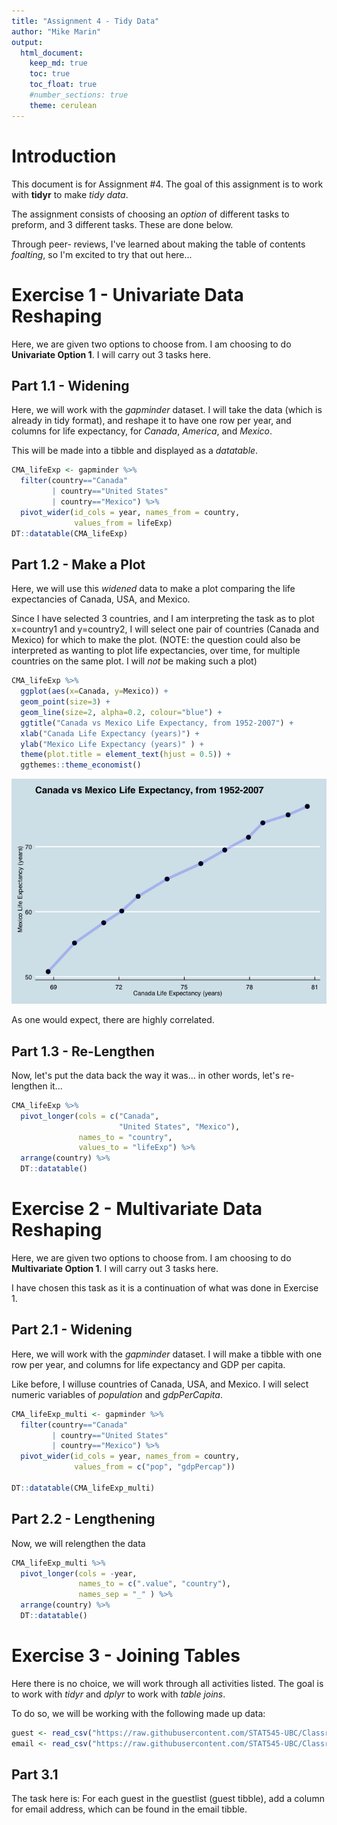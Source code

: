 ```yaml
---
title: "Assignment 4 - Tidy Data"
author: "Mike Marin"
output: 
  html_document:
    keep_md: true
    toc: true
    toc_float: true
    #number_sections: true
    theme: cerulean
---
```








# Introduction

This document is for Assignment #4.  The goal of this assignment is to work with __tidyr__ to make _tidy data_.  

The assignment consists of choosing an _option_ of different tasks to preform, and 3 different tasks.  These are done below.

Through peer- reviews, I've learned about making the table of contents _foalting_, so I'm excited to try that out here...

# Exercise 1 - Univariate Data Reshaping

Here, we are given two options to choose from.  I am choosing to do __Univariate Option 1__.  I will carry out 3 tasks here.

## Part 1.1 - Widening

Here, we will work with the _gapminder_ dataset.  I will take the data (which is already in tidy format), and reshape it to have one row per year, and columns for life expectancy, for _Canada_, _America_, and _Mexico_.

This will be made into a tibble and displayed as a _datatable_.


```r
CMA_lifeExp <- gapminder %>% 
  filter(country=="Canada" 
         | country=="United States" 
         | country=="Mexico") %>% 
  pivot_wider(id_cols = year, names_from = country, 
              values_from = lifeExp) 
DT::datatable(CMA_lifeExp)
```

<!--html_preserve--><div id="htmlwidget-f026695e48f9396edcfb" style="width:100%;height:auto;" class="datatables html-widget"></div>
<script type="application/json" data-for="htmlwidget-f026695e48f9396edcfb">{"x":{"filter":"none","data":[["1","2","3","4","5","6","7","8","9","10","11","12"],[1952,1957,1962,1967,1972,1977,1982,1987,1992,1997,2002,2007],[68.75,69.96,71.3,72.13,72.88,74.21,75.76,76.86,77.95,78.61,79.77,80.653],[50.789,55.19,58.299,60.11,62.361,65.032,67.405,69.498,71.455,73.67,74.902,76.195],[68.44,69.49,70.21,70.76,71.34,73.38,74.65,75.02,76.09,76.81,77.31,78.242]],"container":"<table class=\"display\">\n  <thead>\n    <tr>\n      <th> <\/th>\n      <th>year<\/th>\n      <th>Canada<\/th>\n      <th>Mexico<\/th>\n      <th>United States<\/th>\n    <\/tr>\n  <\/thead>\n<\/table>","options":{"columnDefs":[{"className":"dt-right","targets":[1,2,3,4]},{"orderable":false,"targets":0}],"order":[],"autoWidth":false,"orderClasses":false}},"evals":[],"jsHooks":[]}</script><!--/html_preserve-->


## Part 1.2 - Make a Plot

Here, we will use this _widened_ data to make a plot comparing the life expectancies of Canada, USA, and Mexico.

Since I have selected 3 countries, and I am interpreting the task as to plot x=country1 and y=country2, I will select one pair of countries (Canada and Mexico) for which to make the plot. (NOTE: the question could also be interpreted as wanting to plot life expectancies, over time, for multiple countries on the same plot.  I will _not_ be making such a plot)


```r
CMA_lifeExp %>% 
  ggplot(aes(x=Canada, y=Mexico)) +
  geom_point(size=3) +
  geom_line(size=2, alpha=0.2, colour="blue") +
  ggtitle("Canada vs Mexico Life Expectancy, from 1952-2007") +
  xlab("Canada Life Expectancy (years)") +
  ylab("Mexico Life Expectancy (years)" ) +
  theme(plot.title = element_text(hjust = 0.5)) +
  ggthemes::theme_economist()
```

![](hw04_tidy_data_files/figure-html/unnamed-chunk-3-1.png)<!-- -->

As one would expect, there are highly correlated. 


## Part 1.3 - Re-Lengthen

Now, let's put the data back the way it was... in other words, let's re-lengthen it...


```r
CMA_lifeExp %>% 
  pivot_longer(cols = c("Canada", 
                        "United States", "Mexico"), 
               names_to = "country", 
               values_to = "lifeExp") %>% 
  arrange(country) %>%
  DT::datatable()
```

<!--html_preserve--><div id="htmlwidget-698b7d57276fe010c196" style="width:100%;height:auto;" class="datatables html-widget"></div>
<script type="application/json" data-for="htmlwidget-698b7d57276fe010c196">{"x":{"filter":"none","data":[["1","2","3","4","5","6","7","8","9","10","11","12","13","14","15","16","17","18","19","20","21","22","23","24","25","26","27","28","29","30","31","32","33","34","35","36"],[1952,1957,1962,1967,1972,1977,1982,1987,1992,1997,2002,2007,1952,1957,1962,1967,1972,1977,1982,1987,1992,1997,2002,2007,1952,1957,1962,1967,1972,1977,1982,1987,1992,1997,2002,2007],["Canada","Canada","Canada","Canada","Canada","Canada","Canada","Canada","Canada","Canada","Canada","Canada","Mexico","Mexico","Mexico","Mexico","Mexico","Mexico","Mexico","Mexico","Mexico","Mexico","Mexico","Mexico","United States","United States","United States","United States","United States","United States","United States","United States","United States","United States","United States","United States"],[68.75,69.96,71.3,72.13,72.88,74.21,75.76,76.86,77.95,78.61,79.77,80.653,50.789,55.19,58.299,60.11,62.361,65.032,67.405,69.498,71.455,73.67,74.902,76.195,68.44,69.49,70.21,70.76,71.34,73.38,74.65,75.02,76.09,76.81,77.31,78.242]],"container":"<table class=\"display\">\n  <thead>\n    <tr>\n      <th> <\/th>\n      <th>year<\/th>\n      <th>country<\/th>\n      <th>lifeExp<\/th>\n    <\/tr>\n  <\/thead>\n<\/table>","options":{"columnDefs":[{"className":"dt-right","targets":[1,3]},{"orderable":false,"targets":0}],"order":[],"autoWidth":false,"orderClasses":false}},"evals":[],"jsHooks":[]}</script><!--/html_preserve-->


# Exercise 2 - Multivariate Data Reshaping

Here, we are given two options to choose from.  I am choosing to do __Multivariate Option 1__.  I will carry out 3 tasks here.

I have chosen this task as it is a continuation of what was done in Exercise 1.


## Part 2.1 - Widening

Here, we will work with the _gapminder_ dataset.  I will make a tibble with one row per year, and columns for life expectancy and GDP per capita.

Like before, I willuse countries of Canada, USA, and Mexico.  I will select numeric variables of _population_ and _gdpPerCapita_.



```r
CMA_lifeExp_multi <- gapminder %>% 
  filter(country=="Canada" 
         | country=="United States" 
         | country=="Mexico") %>% 
  pivot_wider(id_cols = year, names_from = country, 
              values_from = c("pop", "gdpPercap"))

DT::datatable(CMA_lifeExp_multi)
```

<!--html_preserve--><div id="htmlwidget-48c5871daf835730395e" style="width:100%;height:auto;" class="datatables html-widget"></div>
<script type="application/json" data-for="htmlwidget-48c5871daf835730395e">{"x":{"filter":"none","data":[["1","2","3","4","5","6","7","8","9","10","11","12"],[1952,1957,1962,1967,1972,1977,1982,1987,1992,1997,2002,2007],[14785584,17010154,18985849,20819767,22284500,23796400,25201900,26549700,28523502,30305843,31902268,33390141],[30144317,35015548,41121485,47995559,55984294,63759976,71640904,80122492,88111030,95895146,102479927,108700891],[157553000,171984000,186538000,198712000,209896000,220239000,232187835,242803533,256894189,272911760,287675526,301139947],[11367.16112,12489.95006,13462.48555,16076.58803,18970.57086,22090.88306,22898.79214,26626.51503,26342.88426,28954.92589,33328.96507,36319.23501],[3478.125529,4131.546641,4581.609385,5754.733883,6809.40669,7674.929108,9611.147541,8688.156003,9472.384295,9767.29753,10742.44053,11977.57496],[13990.48208,14847.12712,16173.14586,19530.36557,21806.03594,24072.63213,25009.55914,29884.35041,32003.93224,35767.43303,39097.09955,42951.65309]],"container":"<table class=\"display\">\n  <thead>\n    <tr>\n      <th> <\/th>\n      <th>year<\/th>\n      <th>pop_Canada<\/th>\n      <th>pop_Mexico<\/th>\n      <th>pop_United States<\/th>\n      <th>gdpPercap_Canada<\/th>\n      <th>gdpPercap_Mexico<\/th>\n      <th>gdpPercap_United States<\/th>\n    <\/tr>\n  <\/thead>\n<\/table>","options":{"columnDefs":[{"className":"dt-right","targets":[1,2,3,4,5,6,7]},{"orderable":false,"targets":0}],"order":[],"autoWidth":false,"orderClasses":false}},"evals":[],"jsHooks":[]}</script><!--/html_preserve-->


## Part 2.2 - Lengthening

Now, we will relengthen the data


```r
CMA_lifeExp_multi %>% 
  pivot_longer(cols = -year,
               names_to = c(".value", "country"),
               names_sep = "_" ) %>% 
  arrange(country) %>% 
  DT::datatable()
```

<!--html_preserve--><div id="htmlwidget-6d520d013263ae9890d1" style="width:100%;height:auto;" class="datatables html-widget"></div>
<script type="application/json" data-for="htmlwidget-6d520d013263ae9890d1">{"x":{"filter":"none","data":[["1","2","3","4","5","6","7","8","9","10","11","12","13","14","15","16","17","18","19","20","21","22","23","24","25","26","27","28","29","30","31","32","33","34","35","36"],[1952,1957,1962,1967,1972,1977,1982,1987,1992,1997,2002,2007,1952,1957,1962,1967,1972,1977,1982,1987,1992,1997,2002,2007,1952,1957,1962,1967,1972,1977,1982,1987,1992,1997,2002,2007],["Canada","Canada","Canada","Canada","Canada","Canada","Canada","Canada","Canada","Canada","Canada","Canada","Mexico","Mexico","Mexico","Mexico","Mexico","Mexico","Mexico","Mexico","Mexico","Mexico","Mexico","Mexico","United States","United States","United States","United States","United States","United States","United States","United States","United States","United States","United States","United States"],[14785584,17010154,18985849,20819767,22284500,23796400,25201900,26549700,28523502,30305843,31902268,33390141,30144317,35015548,41121485,47995559,55984294,63759976,71640904,80122492,88111030,95895146,102479927,108700891,157553000,171984000,186538000,198712000,209896000,220239000,232187835,242803533,256894189,272911760,287675526,301139947],[11367.16112,12489.95006,13462.48555,16076.58803,18970.57086,22090.88306,22898.79214,26626.51503,26342.88426,28954.92589,33328.96507,36319.23501,3478.125529,4131.546641,4581.609385,5754.733883,6809.40669,7674.929108,9611.147541,8688.156003,9472.384295,9767.29753,10742.44053,11977.57496,13990.48208,14847.12712,16173.14586,19530.36557,21806.03594,24072.63213,25009.55914,29884.35041,32003.93224,35767.43303,39097.09955,42951.65309]],"container":"<table class=\"display\">\n  <thead>\n    <tr>\n      <th> <\/th>\n      <th>year<\/th>\n      <th>country<\/th>\n      <th>pop<\/th>\n      <th>gdpPercap<\/th>\n    <\/tr>\n  <\/thead>\n<\/table>","options":{"columnDefs":[{"className":"dt-right","targets":[1,3,4]},{"orderable":false,"targets":0}],"order":[],"autoWidth":false,"orderClasses":false}},"evals":[],"jsHooks":[]}</script><!--/html_preserve-->



# Exercise 3 - Joining Tables

Here there is no choice, we will work through all activities listed.  The goal is to work with _tidyr_ and _dplyr_ to work with _table joins_.

To do so, we will be working with the following made up data:


```r
guest <- read_csv("https://raw.githubusercontent.com/STAT545-UBC/Classroom/master/data/wedding/attend.csv")
email <- read_csv("https://raw.githubusercontent.com/STAT545-UBC/Classroom/master/data/wedding/emails.csv")
```



## Part 3.1 

The task here is:  For each guest in the guestlist (guest tibble), add a column for email address, which can be found in the email tibble.






